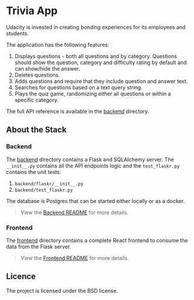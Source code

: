 # Trivia App

Udacity is invested in creating bonding experiences for its employees and students. 

The application has the following features:

1. Displays questions - both all questions and by category. Questions should show the question, category and difficulty rating by default and can show/hide the answer.
2. Deletes questions.
3. Adds questions and require that they include question and answer text.
4. Searches for questions based on a text query string.
5. Plays the quiz game, randomizing either all questions or within a specific category.

The full API reference is available in the [backend](./backend/README.md) directory.

## About the Stack

### Backend

The [backend](./backend/README.md) directory contains a Flask and SQLAlchemy server. The `__init__.py` contains all the API endpoints logic and the `test_flaskr.py` contains the unit tests:

1. `backend/flaskr/__init__.py`
2. `backend/test_flaskr.py`

The database is Postgres that can be started either locally or as a docker.

> View the [Backend README](./backend/README.md) for more details.

### Frontend

The [frontend](./frontend/README.md) directory contains a complete React frontend to consume the data from the Flask server.

> View the [Frontend README](./frontend/README.md) for more details.

## Licence
The project is licensed under the BSD license.
